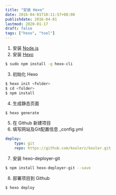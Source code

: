 ```yaml
---
title: "安装 Hexo"
date: 2016-04-01T10:11:57+08:00
publishdate: 2016-04-01
lastmod: 2020-01-17
draft: false
tags: ["hexo", "tool"]
---
```

1. 安装 [Node.js](https://nodejs.org)
2. 安装 [Hexo](https://hexo.io/zh-cn/) 
```bash
$ sudo npm install -g hexo-cli
```

3. 初始化 Hexo
```bash
$ hexo init <folder>
$ cd <folder>
$ npm install
```

4. 生成静态页面 
```bash
$ hexo generate
```

5. 在 Github 新建项目
6. 填写网站及Git配置信息 _config.yml
```yml
deploy:
    type: git
    repo: https://github.com/koulerz/kouler.git
```

7. 安装 hexo-deployer-git 
```bash
$ npm install hexo-deployer-git --save
```

8. 部署项目到 Github 
```bash
$ hexo deploy
```